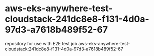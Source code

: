 # aws-eks-anywhere-test-cloudstack-241dc8e8-f131-4d0a-97d3-a7618b489f52-67
repository for use with E2E test job aws-eks-anywhere-test-cloudstack:241dc8e8-f131-4d0a-97d3-a7618b489f52-67
